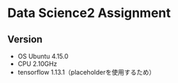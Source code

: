 # Data Science2 Assignment

## Version
* OS Ubuntu 4.15.0
* CPU 2.10GHz
* tensorflow 1.13.1（placeholderを使用するため）
